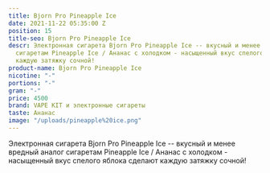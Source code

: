 ```yaml
---
title: Bjorn Pro Pineapple Ice
date: 2021-11-22 05:35:00 Z
position: 15
title-seo: Bjorn Pro Pineapple Ice
descr: Электронная сигарета Bjorn Pro Pineapple Ice -- вкусный и менее вредный аналог
  сигаретам Pineapple Ice / Ананас с холодком - насыщенный вкус спелого яблока сделают
  каждую затяжку сочной!
product-name: Bjorn Pro Pineapple Ice
nicotine: "-"
portions: "-"
gram: "-"
price: 4500
brand: VAPE KIT и электронные сигареты
taste: Ананас
image: "/uploads/pineapple%20ice.png"
---
```


Электронная сигарета Bjorn Pro Pineapple Ice -- вкусный и менее вредный аналог сигаретам Pineapple Ice / Ананас с холодком - насыщенный вкус спелого яблока сделают каждую затяжку сочной!